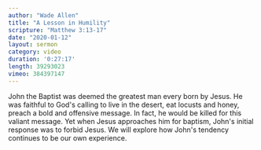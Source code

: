 ```yaml
---
author: "Wade Allen"
title: "A Lesson in Humility"
scripture: "Matthew 3:13-17"
date: "2020-01-12"
layout: sermon
category: video
duration: '0:27:17' 
length: 39293023
vimeo: 384397147 
---
```


John the Baptist was deemed the greatest man every born by Jesus. He was faithful to God's calling to live in the desert, eat locusts and honey, preach a bold and offensive message. In fact, he would be killed for this valiant message. Yet when Jesus approaches him for baptism, John's initial response was to forbid Jesus. We will explore how John's tendency continues to be our own experience.
